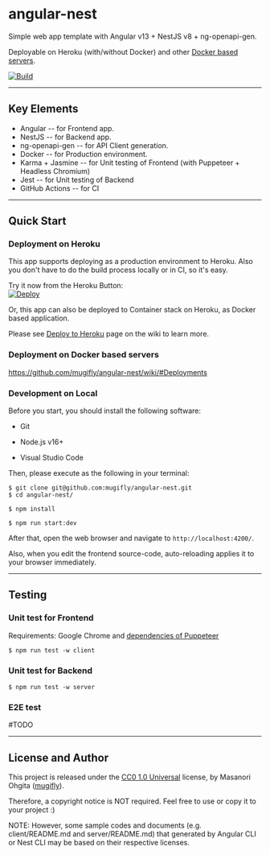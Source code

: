 # angular-nest

Simple web app template with Angular v13 + NestJS v8 + ng-openapi-gen.

Deployable on Heroku (with/without Docker) and other [Docker based servers](https://github.com/mugifly/angular-nest/wiki#deployments).

[![Build](https://github.com/mugifly/angular-nest/actions/workflows/build.yml/badge.svg?event=push)](https://github.com/mugifly/angular-nest/actions/workflows/build.yml)

---

## Key Elements

- Angular -- for Frontend app.
- NestJS -- for Backend app.
- ng-openapi-gen -- for API Client generation.
- Docker -- for Production environment.
- Karma + Jasmine -- for Unit testing of Frontend (with Puppeteer + Headless Chromium)
- Jest -- for Unit testing of Backend
- GitHub Actions -- for CI

---

## Quick Start

### Deployment on Heroku

This app supports deploying as a production environment to Heroku.
Also you don't have to do the build process locally or in CI, so it's easy.

Try it now from the Heroku Button:<br>
[![Deploy](https://www.herokucdn.com/deploy/button.svg)](https://heroku.com/deploy)

Or, this app can also be deployed to Container stack on Heroku, as Docker based application.

Please see [Deploy to Heroku](https://github.com/mugifly/angular-nest/wiki/Deploy-to-Heroku) page on the wiki to learn more.

### Deployment on Docker based servers

https://github.com/mugifly/angular-nest/wiki/#Deployments

### Development on Local

Before you start, you should install the following software:

- Git

- Node.js v16+

- Visual Studio Code

Then, please execute as the following in your terminal:

```
$ git clone git@github.com:mugifly/angular-nest.git
$ cd angular-nest/

$ npm install

$ npm run start:dev
```

After that, open the web browser and navigate to `http://localhost:4200/`.

Also, when you edit the frontend source-code, auto-reloading applies it to your browser immediately.

---

## Testing

### Unit test for Frontend

Requirements: Google Chrome and [dependencies of Puppeteer](https://github.com/puppeteer/puppeteer/blob/main/docs/troubleshooting.md)

```
$ npm run test -w client
```

### Unit test for Backend

```
$ npm run test -w server
```

### E2E test

#TODO

---

## License and Author

This project is released under the [CC0 1.0 Universal](https://github.com/mugifly/angular-nest/blob/master/LICENSE) license, by Masanori Ohgita ([mugifly](https://github.com/mugifly)).

Therefore, a copyright notice is NOT required.
Feel free to use or copy it to your project :)

NOTE: However, some sample codes and documents (e.g. client/README.md and server/README.md) that generated by Angular CLI or Nest CLI may be based on their respective licenses.
